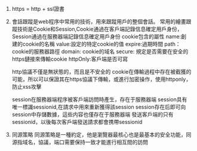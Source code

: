 1. https = http + ssl證書

2. 會話跟蹤是web程序中常用的技術，用來跟蹤用戶的整個會話。
   常用的繪畫跟蹤技術是Cookie和Session,Cookie通過在客戶端記錄信息確定用戶身份，Session通過在服務器端記錄信息確定用戶身份
   cookie包含的屬性
     name:創建的cookie的名稱
     value:設定的特定cookie的值
     expire:過期時間
     path：cookie的服務器路徑
     domain: cookie的域名
     secure: 規定是否需要在安全的https鏈接來傳輸cookie
     httpOnly:客戶端是否可寫

     http協議不僅是無狀態的，而且是不安全的
     cookie在傳輸過程中存在被截獲的可能，所以可以保證其在https協議下傳輸，或進行加密操作，使用httponly，防止xss攻擊



     session在服務器端程序被客戶端訪問時產生，存在于服務器端
     session具有唯一標識sessionid,在請求中用來重新獲得該session
     session存在后即可向session中存儲數據，這些内容也僅存在于服務器端
     發送客戶端的只有sessionid，以後每次客戶端發送請求都會携帶sessionid

3. 同源策略
    同源策略是一種約定，他是瀏覽器最核心也是最基本的安全功能，同源指域名，協議，端口需要保持一致才能進行相互間的訪問

    <script>,<img>,<iframe>,<link>這些包含src屬性的標簽可以加載跨域資源，但瀏覽器限制了javascript的權限使其不能讀寫加載的内容

   跨域： 儅發起請求的域和請求指向的資源所在域不同時，則稱之爲跨域請求， 這裏的域指 協議+域名+端口

   跨越請求解決方案
     jsonp cors nginx

     jsonp利用了script標簽加載js不跨域，這個特性，從後端拉取js代碼運行，在前端準備相應的函數接受這個參數即可

     cors 'Access-Control-Allow-Origin': *

      http-proxy-middware (常用，node中間件)


4. 避免表單重複提交
   1 點擊提交跳轉頁面
   2 加loading，🈲用按鈕
   3 session驗證（後臺）

5. xss跨站脚本攻擊  用戶將惡意的代碼植入到提供給其他用戶使用的頁面   
   反射型 （非持久型）
   誘導用戶點擊了一些帶有惡意脚本參數的url，而服務器直接使用了惡意脚本并返回了結果頁，
   從而導致惡意代碼在瀏覽器執行

   存儲型 （持久型）
   將惡意代碼上傳或存儲到漏洞服務器上，用戶訪問頁面時頁面中包含惡意脚本

   DOM-Basedx（反射型）
   由於客戶端js脚本修改頁面dom結構時（修改文本，重繪，重排）引起瀏覽器dom解析所造成的一種漏洞攻擊


6. csrf攻擊及文件上傳漏洞
 csrf跨站請求僞造：請求來源于其他網站，請求并不是用戶的意願，而是僞造的請求，誘導用戶發起的請求


 攻擊者盜用了你的身份，以你的名義發送惡意請求，csrf能做的事情包括；以你名義發送郵件，發消息，盜取你的賬號，甚至于購買商品，虛擬貨幣轉載，造成的問題包括：個人隱私泄露以及財產安全
 防禦措施： csrf一般采用服務器端防禦，防禦思想主要是在客戶端添加隨機數值，到服務器端進行驗證


 文件上傳漏洞： 是指網絡攻擊者上傳了一個可執行的文件到服務器并執行


7. 前端的資源優化
  加快靜態文件下載的速度
  減少靜態文件的大小
  減少靜態文件發起請求的數量
  css sprite技術，一般翻譯為css精靈或者雪碧圖
  將頁面中零散的背景圖合并為一張大圖，再利用background-position進行背景的定位
  減少頁面http請求次數，加快加載速度
  webpack可以打包生成sprite圖

iframe 嬾加載 lazy=loading
  圖片嬾加載   當前頁面圖片較多時，僅將當前可視區域的圖片取出來，其他區域用一張圖片代替

8. js規範
  代碼縮進，變量命名（駝峰），eslint，語義化 常量用大寫命名 代碼注釋
  代碼可擴展性： 降低前端代碼耦合性（有效分離） ，避免使用全局變量 js模塊系統
  異常捕獲
  try{

  }
  catch(error) {
      console.log(error)
  }
  finally {
    
  }

  9. 原生編碼操作dom，重繪重排影響性能